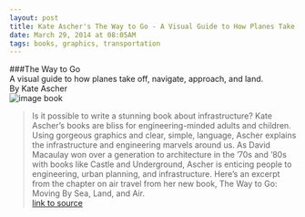 ```yaml
---
layout: post
title: Kate Ascher's The Way to Go - A Visual Guide to How Planes Take Off, Navigate, Approach, and Land.
date: March 29, 2014 at 08:05AM
tags: books, graphics, transportation
---
```

###The Way to Go  
A visual guide to how planes take off, navigate, approach, and land.  
By Kate Ascher  
![image book](http://www.slate.com/content/dam/slate/articles/technology/technology/2014/02/way-to-go-air/140225_TECH_WayToGoCOVER.jpg.CROP.original-original.jpg)  
> Is it possible to write a stunning book about infrastructure? Kate Ascher’s books are bliss for engineering-minded adults and children. Using gorgeous graphics and clear, simple, language, Ascher explains the infrastructure and engineering marvels around us. As David Macaulay won over a generation to architecture in the ’70s and ’80s with books like Castle and Underground, Ascher is enticing people to engineering, urban planning, and infrastructure. Here’s an excerpt from the chapter on air travel from her new book, The Way to Go: Moving By Sea, Land, and Air.  
[link to source](http://www.slate.com/articles/technology/technology/2014/03/kate_ascher_s_the_way_to_go_a_visual_guide_to_how_planes_take_off_navigate.html)  

